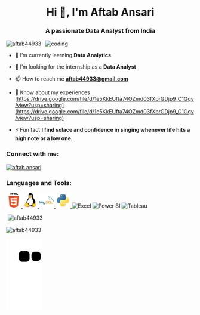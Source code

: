 <h1 align="center">Hi 👋, I'm Aftab Ansari</h1>
<h3 align="center">A passionate Data Analyst from India</h3>

<img align="right" alt="coding" width="400" src="https://miro.medium.com/v2/resize:fit:720/format:webp/0*H4cHks1eEdrW7Zlz.gif">

<p align="left"> <img src="https://komarev.com/ghpvc/?username=aftab44933&label=Profile%20views&color=0e75b6&style=flat" alt="aftab44933" /> </p>

- 🌱 I’m currently learning **Data Analytics**

- 🤝 I’m looking for the internship as a **Data Analyst**

- 📫 How to reach me **aftab44933@gmail.com**

- 📄 Know about my experiences [https://drive.google.com/file/d/1e5KkEUfta74OZmd03fXbrGDjp9_C1Gqv/view?usp=sharing](https://drive.google.com/file/d/1e5KkEUfta74OZmd03fXbrGDjp9_C1Gqv/view?usp=sharing)

- ⚡ Fun fact **I find solace and confidence in singing whenever life hits a high note or a low one.**

<h3 align="left">Connect with me:</h3>
<p align="left">
<a href="https://linkedin.com/in/aftab ansari" target="blank"><img align="center" src="https://raw.githubusercontent.com/rahuldkjain/github-profile-readme-generator/master/src/images/icons/Social/linked-in-alt.svg" alt="aftab ansari" height="30" width="40" /></a>
</p>

<h3 align="left">Languages and Tools:</h3>
<p align="left"> 
    <a href="https://www.w3.org/html/" target="_blank" rel="noreferrer"> 
        <img src="https://raw.githubusercontent.com/devicons/devicon/master/icons/html5/html5-original-wordmark.svg" alt="html5" width="40" height="40"/> 
    </a> 
    <a href="https://www.linux.org/" target="_blank" rel="noreferrer"> 
        <img src="https://raw.githubusercontent.com/devicons/devicon/master/icons/linux/linux-original.svg" alt="linux" width="40" height="40"/> 
    </a> 
    <a href="https://www.mysql.com/" target="_blank" rel="noreferrer"> 
        <img src="https://raw.githubusercontent.com/devicons/devicon/master/icons/mysql/mysql-original-wordmark.svg" alt="mysql" width="40" height="40"/> 
    </a> 
    <a href="https://www.python.org" target="_blank" rel="noreferrer"> 
        <img src="https://raw.githubusercontent.com/devicons/devicon/master/icons/python/python-original.svg" alt="python" width="40" height="40"/> 
    </a> 
    <img src="https://img.icons8.com/color/48/000000/microsoft-excel-2019--v1.png" alt="Excel" width="40" height="40"/> 
    <img src="https://img.icons8.com/color/48/000000/power-bi.png" alt="Power BI" width="40" height="40"/> 
    <img src="https://img.icons8.com/color/48/000000/tableau-software.png" alt="Tableau" width="40" height="40"/> 
</p>

<p>&nbsp;<img align="center" src="https://github-readme-stats.vercel.app/api?username=aftab44933&show_icons=true&locale=en" alt="aftab44933" /></p>

<p><img align="center" src="https://github-readme-streak-stats.herokuapp.com/?user=aftab44933&" alt="aftab44933" />

![snake gif](https://github.com/Aftab-Ansarii/Aftab-Ansarii/blob/output/github-contribution-grid-snake.svg)

</p>
